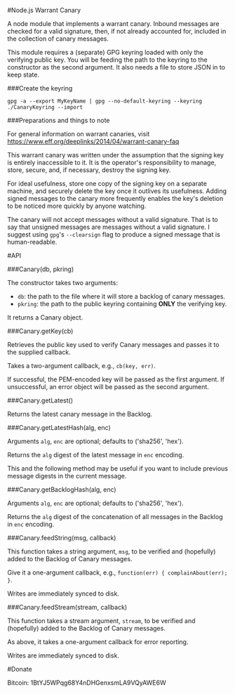 #Node.js Warrant Canary

A node module that implements a warrant canary. Inbound messages are checked for a valid signature, then, if not already accounted for, included in the collection of canary messages.

This module requires a (separate) GPG keyring loaded with only the verifying public key. You will be feeding the path to the keyring to the constructor as the second argument. It also needs a file to store JSON in to keep state.

###Create the keyring

`gpg -a --export MyKeyName | gpg --no-default-keyring --keyring ./CanaryKeyring --import`

###Preparations and things to note

For general information on warrant canaries, visit https://www.eff.org/deeplinks/2014/04/warrant-canary-faq

This warrant canary was written under the assumption that the signing key is entirely inaccessible to it. It is the operator's responsibility to manage, store, secure, and, if necessary, destroy the signing key.

For ideal usefulness, store one copy of the signing key on a separate machine, and securely delete the key once it outlives its usefulness. Adding signed messages to the canary more frequently enables the key's deletion to be noticed more quickly by anyone watching.

The canary will not accept messages without a valid signature. That is to say that unsigned messages are messages without a valid signature. I suggest using `gpg`'s `--clearsign` flag to produce a signed message that is human-readable.

#API

###Canary(db, pkring)

The constructor takes two arguments:

* `db`: the path to the file where it will store a backlog of canary messages.
* `pkring`: the path to the public keyring containing __ONLY__ the verifying key.

It returns a Canary object.

###Canary.getKey(cb)

Retrieves the public key used to verify Canary messages and passes it to the supplied callback.

Takes a two-argument callback, e.g., `cb(key, err)`.

If successful, the PEM-encoded key will be passed as the first argument. If unsuccessful, an error object will be passed as the second argument.

###Canary.getLatest()

Returns the latest canary message in the Backlog.

###Canary.getLatestHash(alg, enc)

Arguments `alg`, `enc` are optional; defaults to ('sha256', 'hex').

Returns the `alg` digest of the latest message in `enc` encoding.

This and the following method may be useful if you want to include previous message digests in the current message.

###Canary.getBacklogHash(alg, enc)

Arguments `alg`, `enc` are optional; defaults to ('sha256', 'hex').

Returns the `alg` digest of the concatenation of all messages in the Backlog in `enc` encoding.

###Canary.feedString(msg, callback)

This function takes a string argument, `msg`, to be verified and (hopefully) added to the Backlog of Canary messages.

Give it a one-argument callback, e.g., `function(err) { complainAbout(err); }`.

Writes are immediately synced to disk.

###Canary.feedStream(stream, callback)

This function takes a stream argument, `stream`, to be verified and (hopefully) added to the Backlog of Canary messages.

As above, it takes a one-argument callback for error reporting.

Writes are immediately synced to disk.

#Donate

Bitcoin: 1BtYJ5WPqg68Y4nDHGenxsmLA9VQyAWE6W
